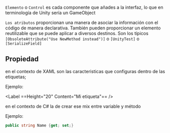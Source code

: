 `Elemento` o `Control` es cada componente que añades a la interfaz, lo que en terminología de Unity sería un GameObject

`Los atributos` proporcionan una manera de asociar la información con el código de manera declarativa. También pueden proporcionar un elemento reutilizable que se puede aplicar a diversos destinos. Son los típicos `[ObsoleteAttribute("Use NewMethod instead")]` o `[UnityTest]` o `[SerializeField]`

## Propiedad 

en el contexto de XAML son las caracteristicas que configuras dentro de las etiquetas; 

Ejemplo:

\<Label ==Height="20" Content="Mi etiqueta"== />

en el contexto de C# la de crear ese mix entre variable y método

Ejemplo: 

```cs
public string Name {get; set;}
```